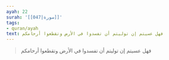 ```yaml
---
ayah: 22
surah: '[[047|سورة]]'
tags:
- quran/ayah
text: فهل عسيتم إن توليتم أن تفسدوا في الأرض وتقطعوا أرحامكم
---
```

> فهل عسيتم إن توليتم أن تفسدوا في الأرض وتقطعوا أرحامكم

